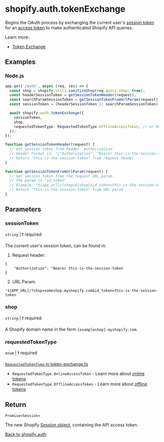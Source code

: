 # shopify.auth.tokenExchange

Begins the OAuth process by exchanging the current user's [session token](https://shopify.dev/docs/apps/auth/session-tokens) for an
[access token](https://shopify.dev/docs/apps/auth/access-token-types/online.md) to make authenticated Shopify API queries.

Learn more:

- [Token Exchange](../../guides/oauth.md#token-exchange)

## Examples

### Node.js

```ts
app.get('/auth', async (req, res) => {
  const shop = shopify.utils.sanitizeShop(req.query.shop, true);
  const headerSessionToken = getSessionTokenHeader(request);
  const searchParamSessionToken = getSessionTokenFromUrlParam(request);
  const sessionToken = (headerSessionToken || searchParamSessionToken)!;

  await shopify.auth.tokenExchange({
    sessionToken,
    shop,
    requestedTokenType: RequestedTokenType.OfflineAccessToken, // or RequestedTokenType.OnlineAccessToken
  });
});

function getSessionTokenHeader(request) {
  // Get session token from header `authorization`
  // Header Format is: "{"Authorization", "Bearer this-is-the-session-token"}
  // Return "this-is-the-session-token" from request header
}

function getSessionTokenFromUrlParam(request) {
  // Get session token from the request URL param
  // The param is "id_token"
  // Example: "${app_url}/?shop=${shop}&id_token=this-is-the-session-token"
  // Return "this-is-the-session-token" from URL param
}
```

## Parameters

### sessionToken

`string` | :exclamation: required

The current user's session token, can be found in:

1. Request header:

```
{
    "Authorization": "Bearer this-is-the-session-token
}
```

2. URL Param:

```
'${APP_URL}/?shop=someshop.myshopify.com&id_token=this-is-the-session-token
```

### shop

`string` | :exclamation: required

A Shopify domain name in the form `{exampleshop}.myshopify.com`.

### requestedTokenType

`enum` | :exclamation: required

[`RequestedTokenType` in token-exchange.ts](https://github.com/aShopify/shopify-app-js/blob/main/packages/apps/shopify-api/lib/auth/oauth/token-exchange.ts)

- `RequestedTokenType.OnlineAccessToken` - Learn more about [online tokens](https://shopify.dev/docs/apps/auth/access-token-types/online.md)
- `RequestedTokenType.OfflineAccessToken` - Learn more about [offline tokens](https://shopify.dev/docs/apps/auth/access-token-types/offline.md)

## Return

`Promise<Session>`

The new Shopify [Session object](../../../lib/session/session.ts), containing the API access token.

[Back to shopify.auth](./README.md)
